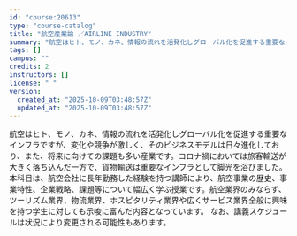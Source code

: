 ```yaml
---
id: "course:20613"
type: "course-catalog"
title: "航空産業論 ／AIRLINE INDUSTRY"
summary: "航空はヒト、モノ、カネ、情報の流れを活発化しグローバル化を促進する重要なインフラですが、変化や競争が激しく、そのビジネスモデルは日々進化しており、また、将来に向けての課題も多い産業です。コロナ禍においては旅客輸送が大きく落ち込んだ一方で、貨…"
tags: []
campus: ""
credits: 2
instructors: []
license: " "
version:
  created_at: "2025-10-09T03:48:57Z"
  updated_at: "2025-10-09T03:48:57Z"
---
```


航空はヒト、モノ、カネ、情報の流れを活発化しグローバル化を促進する重要なインフラですが、変化や競争が激しく、そのビジネスモデルは日々進化しており、また、将来に向けての課題も多い産業です。コロナ禍においては旅客輸送が大きく落ち込んだ一方で、貨物輸送は重要なインフラとして脚光を浴びました。本科目は、航空会社に長年勤務した経験を持つ講師により、航空事業の歴史、事業特性、企業戦略、課題等について幅広く学ぶ授業です。航空業界のみならず、ツーリズム業界、物流業界、ホスピタリティ業界や広くサービス業界全般に興味を持つ学生に対しても示唆に富んだ内容となっています。 なお、講義スケジュールは状況により変更される可能性もあります。

